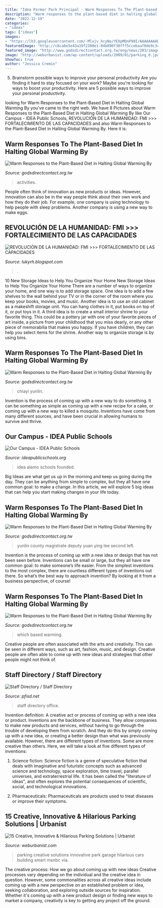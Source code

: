 ```yaml
---
title: "Idea Parmer Park Principal - Warm Responses To The Plant-based Diet In Halting Global Warming By"
description: "Warm responses to the plant-based diet in halting global warming by"
date: "2022-12-19"
categories:
- "ideas"
tags: ["ideas"]
images:
- "https://lh3.googleusercontent.com/-Mlxjv_hcyNo/YEXpMQnP90I/AAAAAAAADG4/0yZVSjerWN8-ekcVIZAra8Eux3YeVLPggCLcBGAsYHQ/w1200-h630-p-k-no-nu/image.png"
featuredImage: "http://c8ca6e5e43a19f2300e1-04b090f30fff5ccebaaf0de9c3c9c18a.r54.cf1.rackcdn.com/idea-alamo-school.png"
featured_image: "http://www.godsdirectcontact.org.tw/eng/news/203/images/sp21.jpg"
image: "http://weburbanist.com/wp-content/uploads/2009/01/parking_6.jpg"
ShowToc: true
author: "Jessica Cremin"
---
```



5. Brainstorm possible ways to improve your personal productivity
Are you finding it hard to stay focused on your work? Maybe you're looking for ways to boost your productivity. Here are 5 possible ways to improve your personal productivity.

	

		
looking for Warm Responses to the Plant-Based Diet in Halting Global Warming By you've came to the right web. We have 8 Pictures about Warm Responses to the Plant-Based Diet in Halting Global Warming By like Our Campus - IDEA Public Schools, REVOLUCIÓN DE LA HUMANIDAD: FMI &gt;&gt;&gt; FORTALECIMIENTO DE LAS CAPACIDADES and also Warm Responses to the Plant-Based Diet in Halting Global Warming By. Here it is:
		
    
## Warm Responses To The Plant-Based Diet In Halting Global Warming By

<img loading=lazy src="http://www.godsdirectcontact.org.tw/eng/news/203/images/sp21.jpg" onerror="this.onerror=null;this.src='https://tse3.mm.bing.net/th?id=OIP.as0tDBWdLouwiqQEDNWPJQHaDR&amp;pid=15.1';" alt="Warm Responses to the Plant-Based Diet in Halting Global Warming By">

_Source: godsdirectcontact.org.tw_

>activities. 

	

People often think of innovation as new products or ideas. However, innovation can also be in the way people think about their own work and how they do their job. For example, one company is using technology to help people with sleep problems. Another company is using a new way to make eggs.

    
## REVOLUCIÓN DE LA HUMANIDAD: FMI &gt;&gt;&gt; FORTALECIMIENTO DE LAS CAPACIDADES

<img loading=lazy src="https://lh3.googleusercontent.com/-Mlxjv_hcyNo/YEXpMQnP90I/AAAAAAAADG4/0yZVSjerWN8-ekcVIZAra8Eux3YeVLPggCLcBGAsYHQ/w1200-h630-p-k-no-nu/image.png" onerror="this.onerror=null;this.src='https://tse2.mm.bing.net/th?id=OIP.5RiuNx8L347v_vPD_QmKLQAAAA&amp;pid=15.1';" alt="REVOLUCIÓN DE LA HUMANIDAD: FMI &gt;&gt;&gt; FORTALECIMIENTO DE LAS CAPACIDADES">

_Source: lukyrh.blogspot.com_

>. 

	

10 New Storage Ideas to Help You Organize Your Home
New Storage Ideas to Help You Organize Your Home
There are a number of ways to organize your home, and one way is to add storage space. One idea is to add a few shelves to the wall behind your TV or in the corner of the room where you keep your books, movies, and music. Another idea is to use an old cabinet as a makeshift storage unit. You can hang clothes in it, put books on top of it, or put toys in it. A third idea is to create a small interior shrine to your favorite thing. This could be a pottery jar with one of your favorite pieces of art inside, a picture from your childhood that you miss dearly, or any other piece of memorabilia that makes you happy. If you have children, they can help you select items for the shrine. Another way to organize storage is by using bins.

    
## Warm Responses To The Plant-Based Diet In Halting Global Warming By

<img loading=lazy src="https://www.godsdirectcontact.org.tw/eng/news/203/images/sp07.jpg" onerror="this.onerror=null;this.src='https://tse4.mm.bing.net/th?id=OIP._DAlYuFvq9KgBbr7z56xbAAAAA&amp;pid=15.1';" alt="Warm Responses to the Plant-Based Diet in Halting Global Warming By">

_Source: godsdirectcontact.org.tw_

>chiayi yunlin. 

	

Invention is the process of coming up with a new way to do something. It can be something as simple as coming up with a new recipe for a cake, or coming up with a new way to killed a mosquito. Inventions have come from many different sources, and have been crucial in allowing humans to survive and thrive.

    
## Our Campus - IDEA Public Schools

<img loading=lazy src="http://c8ca6e5e43a19f2300e1-04b090f30fff5ccebaaf0de9c3c9c18a.r54.cf1.rackcdn.com/idea-alamo-school.png" onerror="this.onerror=null;this.src='https://tse3.mm.bing.net/th?id=OIP.-gSAcbDuBoGVKzJw-kqCcAHaE8&amp;pid=15.1';" alt="Our Campus - IDEA Public Schools">

_Source: ideapublicschools.org_

>idea alamo schools founded. 

	

Big Ideas are what get us up in the morning and keep us going during the day. They can be anything from simple to complex, but they all have one common goal: to make a change. In this article, we will explore 5 big ideas that can help you start making changes in your life today.

    
## Warm Responses To The Plant-Based Diet In Halting Global Warming By

<img loading=lazy src="http://www.godsdirectcontact.org.tw/eng/news/203/images/sp10.jpg" onerror="this.onerror=null;this.src='https://tse2.mm.bing.net/th?id=OIP.-bfevTXgAEHdAuJFkNy1DgHaFL&amp;pid=15.1';" alt="Warm Responses to the Plant-Based Diet in Halting Global Warming By">

_Source: godsdirectcontact.org.tw_

>yunlin county magistrate deputy yuan ying lee second left. 

	

Invention is the process of coming up with a new idea or design that has not been seen before. Inventions can be small or large, but they all have one common goal: to make someone’s life easier. From the simplest inventions to the most complex, there are countless different types of inventions out there. So what’s the best way to approach invention? By looking at it from a business perspective, of course!

    
## Warm Responses To The Plant-Based Diet In Halting Global Warming By

<img loading=lazy src="http://www.godsdirectcontact.org.tw/eng/news/203/images/sp28.jpg" onerror="this.onerror=null;this.src='https://tse1.mm.bing.net/th?id=OIP.rZ1x4UM1VvVCYC1MUJeMIgHaD0&amp;pid=15.1';" alt="Warm Responses to the Plant-Based Diet in Halting Global Warming By">

_Source: godsdirectcontact.org.tw_

>which based warming. 

	

Creative people are often associated with the arts and creativity. This can be seen in different ways, such as art, fashion, music, and design. Creative people are often able to come up with new ideas and strategies that other people might not think of.

    
## Staff Directory / Staff Directory

<img loading=lazy src="http://www.pfisd.net/cms/lib/TX01001527/Centricity/Domain/815/IMG_0007.JPG" onerror="this.onerror=null;this.src='https://tse4.mm.bing.net/th?id=OIP.hsHLXKXIepbd0vcavKRQlgHaE7&amp;pid=15.1';" alt="Staff Directory / Staff Directory">

_Source: pfisd.net_

>staff directory office. 

	

Invention definition: A creative act or process of coming up with a new idea or product.
Inventions are the backbone of business. They allow companies to make new products and services, without having to go through the trouble of developing them from scratch. And they do this by simply coming up with a new idea, or creating a better design than what was previously available.
However, there are different types of inventions. Some are more creative than others. Here, we will take a look at five different types of inventions:

1) Science fiction: Science fiction is a genre of speculative fiction that deals with imaginative and futuristic concepts such as advanced science and technology, space exploration, time travel, parallel universes, and extraterrestrial life. It has been called the "literature of ideas", and often explores the potential consequences of scientific, social, and technological innovations.

2) Pharmaceuticals: Pharmaceuticals are products used to treat diseases or improve their symptoms.

    
## 15 Creative, Innovative &amp; Hilarious Parking Solutions | Urbanist

<img loading=lazy src="http://weburbanist.com/wp-content/uploads/2009/01/parking_6.jpg" onerror="this.onerror=null;this.src='https://tse4.mm.bing.net/th?id=OIP.CsfOugytYJyYnUOIVDHvEwHaM4&amp;pid=15.1';" alt="15 Creative, Innovative &amp; Hilarious Parking Solutions | Urbanist">

_Source: weburbanist.com_

>parking creative solutions innovative park garage hilarious cars building smart msnbc via. 

	

The creative process: How we go about coming up with new ideas
Creative processes vary depending on the individual and the creative idea in question. However, some commonalities across all creative ideas include coming up with a new perspective on an established problem or idea, seeking collaboration, and exploring outside sources for inspiration. Whether it's coming up with a new product design or finding new ways to market a company, creativity is key to getting any project off the ground.

